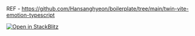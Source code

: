 REF - https://github.com/Hansanghyeon/boilerplate/tree/main/twin-vite-emotion-typescript

[![Open in StackBlitz](https://developer.stackblitz.com/img/open_in_stackblitz.svg)](https://stackblitz.com/github/Hansanghyeon/playground-twin)
